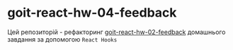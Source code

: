 # goit-react-hw-04-feedback

 Цей репозиторій - рефакторинг [goit-react-hw-02-feedback](https://github.com/Slavyasanek/goit-react-hw-02-feedback) домашнього завдання за допомогою `React Hooks`